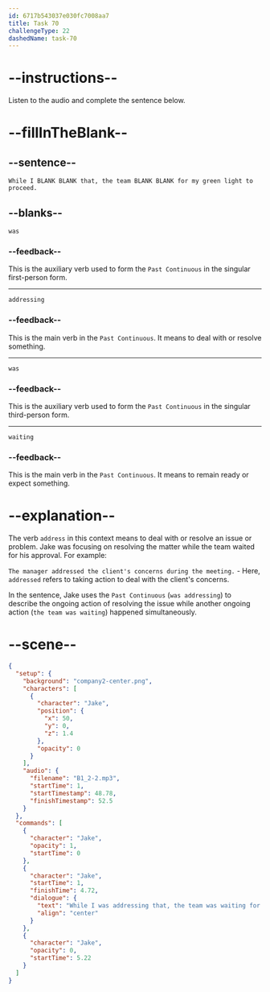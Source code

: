```yaml
---
id: 6717b543037e030fc7008aa7
title: Task 70
challengeType: 22
dashedName: task-70
---
```


<!-- (Audio) Jake: While I was addressing that, the team was waiting for my green light to proceed. -->

# --instructions--

Listen to the audio and complete the sentence below.

# --fillInTheBlank--

## --sentence--

`While I BLANK BLANK that, the team BLANK BLANK for my green light to proceed.`

## --blanks--

`was`

### --feedback--

This is the auxiliary verb used to form the `Past Continuous` in the singular first-person form.

---

`addressing`

### --feedback--

This is the main verb in the `Past Continuous`. It means to deal with or resolve something.

---

`was`

### --feedback--

This is the auxiliary verb used to form the `Past Continuous` in the singular third-person form.

---

`waiting`

### --feedback--

This is the main verb in the `Past Continuous`. It means to remain ready or expect something.

# --explanation--

The verb `address` in this context means to deal with or resolve an issue or problem. Jake was focusing on resolving the matter while the team waited for his approval. For example: 

`The manager addressed the client's concerns during the meeting.` - Here, `addressed` refers to taking action to deal with the client's concerns.

In the sentence, Jake uses the `Past Continuous` (`was addressing`) to describe the ongoing action of resolving the issue while another ongoing action (`the team was waiting`) happened simultaneously.

# --scene--

```json
{
  "setup": {
    "background": "company2-center.png",
    "characters": [
      {
        "character": "Jake",
        "position": {
          "x": 50,
          "y": 0,
          "z": 1.4
        },
        "opacity": 0
      }
    ],
    "audio": {
      "filename": "B1_2-2.mp3",
      "startTime": 1,
      "startTimestamp": 48.78,
      "finishTimestamp": 52.5
    }
  },
  "commands": [
    {
      "character": "Jake",
      "opacity": 1,
      "startTime": 0
    },
    {
      "character": "Jake",
      "startTime": 1,
      "finishTime": 4.72,
      "dialogue": {
        "text": "While I was addressing that, the team was waiting for my green light to proceed.",
        "align": "center"
      }
    },
    {
      "character": "Jake",
      "opacity": 0,
      "startTime": 5.22
    }
  ]
}
```
